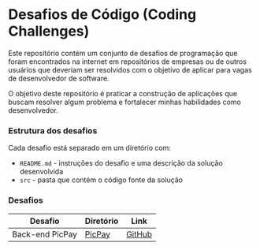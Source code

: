 # Desafios de Código (Coding Challenges)

Este repositório contém um conjunto de desafios de programação que foram encontrados na internet em repositórios de empresas ou de outros usuários que deveriam ser resolvidos com o objetivo de aplicar para vagas de desenvolvedor de software.

O objetivo deste repositório é praticar a construção de aplicações que buscam resolver algum problema e fortalecer minhas habilidades como desenvolvedor. 

### Estrutura dos desafios
Cada desafio está separado em um diretório com:
* `README.md` - instruções do desafio e uma descrição da solução desenvolvida
* `src` - pasta que contém o código fonte da solução

### Desafios
| Desafio | Diretório | Link |
| --- | --- | --- |
| Back-end PicPay | [PicPay](picpay) | [GitHub](https://github.com/PicPay/picpay-desafio-backend)